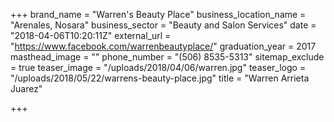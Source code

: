 +++
brand_name = "Warren's Beauty Place"
business_location_name = "Arenales, Nosara"
business_sector = "Beauty and Salon Services"
date = "2018-04-06T10:20:11Z"
external_url = "https://www.facebook.com/warrenbeautyplace/"
graduation_year = 2017
masthead_image = ""
phone_number = "(506) 8535-5313"
sitemap_exclude = true
teaser_image = "/uploads/2018/04/06/warren.jpg"
teaser_logo = "/uploads/2018/05/22/warrens-beauty-place.jpg"
title = "Warren Arrieta Juarez"

+++
